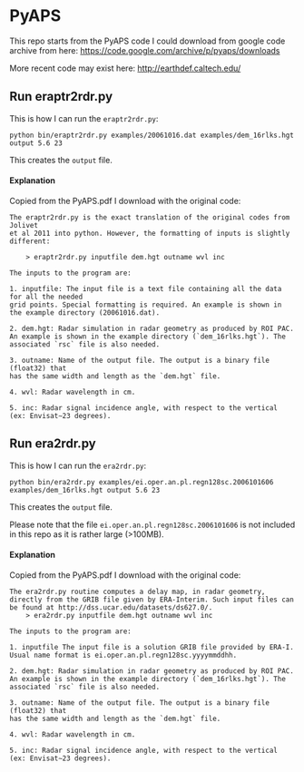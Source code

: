 # PyAPS 
This repo starts from the PyAPS code I could download from google code archive from here: https://code.google.com/archive/p/pyaps/downloads

More recent code may exist here: http://earthdef.caltech.edu/


## Run eraptr2rdr.py

This is how I can run the `eraptr2rdr.py`: 

    python bin/eraptr2rdr.py examples/20061016.dat examples/dem_16rlks.hgt output 5.6 23
    
This creates the `output` file.

#### Explanation
Copied from the PyAPS.pdf I download with the original code:


    The eraptr2rdr.py is the exact translation of the original codes from Jolivet
    et al 2011 into python. However, the formatting of inputs is slightly different:
        
        > eraptr2rdr.py inputfile dem.hgt outname wvl inc
    
    The inputs to the program are:
    
    1. inputfile: The input file is a text file containing all the data for all the needed
    grid points. Special formatting is required. An example is shown in
    the example directory (20061016.dat).
    
    2. dem.hgt: Radar simulation in radar geometry as produced by ROI PAC.
    An example is shown in the example directory (`dem_16rlks.hgt`). The
    associated `rsc` file is also needed.
    
    3. outname: Name of the output file. The output is a binary file (float32) that
    has the same width and length as the `dem.hgt` file.
    
    4. wvl: Radar wavelength in cm.
    
    5. inc: Radar signal incidence angle, with respect to the vertical (ex: Envisat∼23 degrees).


## Run era2rdr.py

This is how I can run the `era2rdr.py`:

    python bin/era2rdr.py examples/ei.oper.an.pl.regn128sc.2006101606 examples/dem_16rlks.hgt output 5.6 23
    
This creates the `output` file.

Please note that the file `ei.oper.an.pl.regn128sc.2006101606` is not included in this repo as it is rather large (>100MB).

#### Explanation
Copied from the PyAPS.pdf I download with the original code:


    The era2rdr.py routine computes a delay map, in radar geometry, directly from the GRIB file given by ERA-Interim. Such input files can be found at http://dss.ucar.edu/datasets/ds627.0/.
        > era2rdr.py inputfile dem.hgt outname wvl inc
    
    The inputs to the program are:
    
    1. inputfile The input file is a solution GRIB file provided by ERA-I. Usual name format is ei.oper.an.pl.regn128sc.yyyymmddhh.
    
    2. dem.hgt: Radar simulation in radar geometry as produced by ROI PAC.
    An example is shown in the example directory (`dem_16rlks.hgt`). The
    associated `rsc` file is also needed.
    
    3. outname: Name of the output file. The output is a binary file (float32) that
    has the same width and length as the `dem.hgt` file.
    
    4. wvl: Radar wavelength in cm.
    
    5. inc: Radar signal incidence angle, with respect to the vertical (ex: Envisat∼23 degrees).



